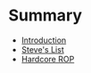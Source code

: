 # Summary

* [Introduction](README.md)
* [Steve's List](steves_list/README.md)
* [Hardcore ROP](hardcore_rop/README.md)

